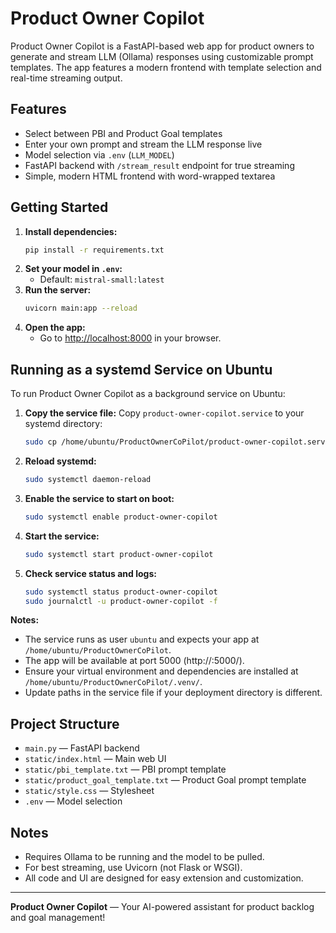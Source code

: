 # Product Owner Copilot

Product Owner Copilot is a FastAPI-based web app for product owners to generate and stream LLM (Ollama) responses using customizable prompt templates. The app features a modern frontend with template selection and real-time streaming output.

## Features
- Select between PBI and Product Goal templates
- Enter your own prompt and stream the LLM response live
- Model selection via `.env` (`LLM_MODEL`)
- FastAPI backend with `/stream_result` endpoint for true streaming
- Simple, modern HTML frontend with word-wrapped textarea

## Getting Started

1. **Install dependencies:**
   ```sh
   pip install -r requirements.txt
   ```
2. **Set your model in `.env`:**
   - Default: `mistral-small:latest`
3. **Run the server:**
   ```sh
   uvicorn main:app --reload
   ```
4. **Open the app:**
   - Go to [http://localhost:8000](http://localhost:8000) in your browser.

## Running as a systemd Service on Ubuntu

To run Product Owner Copilot as a background service on Ubuntu:

1. **Copy the service file:**
   Copy `product-owner-copilot.service` to your systemd directory:
   ```sh
   sudo cp /home/ubuntu/ProductOwnerCoPilot/product-owner-copilot.service /etc/systemd/system/
   ```

2. **Reload systemd:**
   ```sh
   sudo systemctl daemon-reload
   ```

3. **Enable the service to start on boot:**
   ```sh
   sudo systemctl enable product-owner-copilot
   ```

4. **Start the service:**
   ```sh
   sudo systemctl start product-owner-copilot
   ```

5. **Check service status and logs:**
   ```sh
   sudo systemctl status product-owner-copilot
   sudo journalctl -u product-owner-copilot -f
   ```

**Notes:**
- The service runs as user `ubuntu` and expects your app at `/home/ubuntu/ProductOwnerCoPilot`.
- The app will be available at port 5000 (http://<your-server-ip>:5000/).
- Ensure your virtual environment and dependencies are installed at `/home/ubuntu/ProductOwnerCoPilot/.venv/`.
- Update paths in the service file if your deployment directory is different.

## Project Structure
- `main.py` — FastAPI backend
- `static/index.html` — Main web UI
- `static/pbi_template.txt` — PBI prompt template
- `static/product_goal_template.txt` — Product Goal prompt template
- `static/style.css` — Stylesheet
- `.env` — Model selection

## Notes
- Requires Ollama to be running and the model to be pulled.
- For best streaming, use Uvicorn (not Flask or WSGI).
- All code and UI are designed for easy extension and customization.

---

**Product Owner Copilot** — Your AI-powered assistant for product backlog and goal management!
